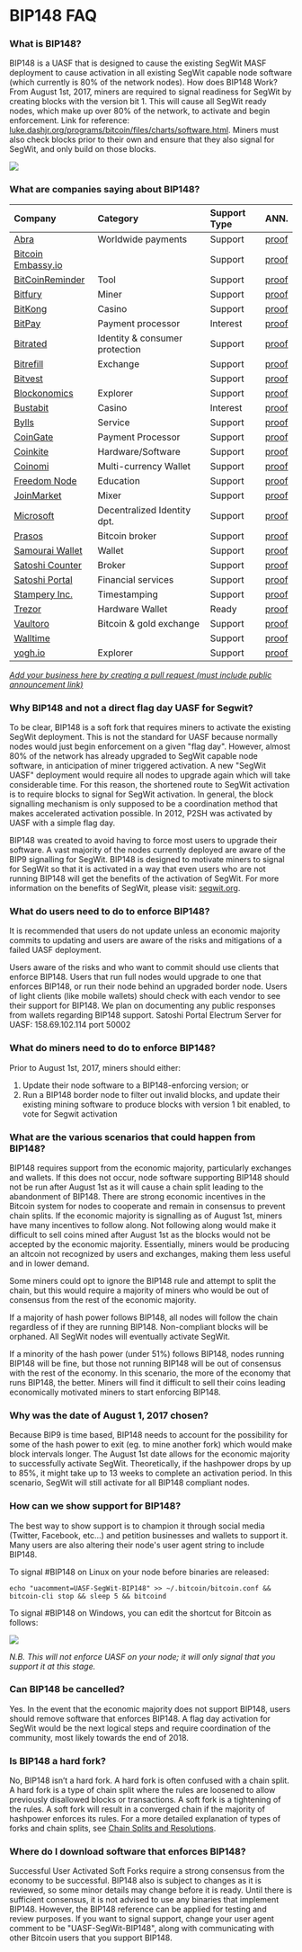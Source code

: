 # BIP148 FAQ

### What is BIP148?

BIP148 is a UASF that is designed to cause the existing SegWit MASF deployment to cause activation in all existing SegWit capable node software (which currently is 80% of the network nodes).
How does BIP148 Work?
From August 1st, 2017, miners are required to signal readiness for SegWit by creating blocks with the version bit 1. This will cause all SegWit ready nodes, which make up over 80% of the network, to activate and begin enforcement.
Link for reference: [luke.dashjr.org/programs/bitcoin/files/charts/software.html](http://luke.dashjr.org/programs/bitcoin/files/charts/software.html). Miners must also check blocks prior to their own and ensure that they also signal for SegWit, and only build on those blocks.

![](img/bitcoin-nodes.png)

### What are companies saying about BIP148?

Company|Category|Support Type|ANN.|
 :--- | :--- | :--- | :---:
 [Abra](https://www.goabra.com) |  Worldwide payments | Support | [proof](https://twitter.com/billbarhydt/status/851855874855391232)
 [Bitcoin Embassy.io](https://bitcoinembassy.ca/) || Support |[proof](https://twitter.com/francispouliot_/status/852554864144109569)
 [BitCoinReminder](https://bitcoinreminder.com/)  | Tool | Support | [proof](https://www.reddit.com/r/Bitcoin/comments/642n66/bitcoinremindercom_supports_bip148_and_a_fix/)
 [Bitfury](http://bitfury.com/) | Miner | Support | [proof](https://news.bitcoin.com/bitfury-mines-block-signaling-uasf-segwit/)
 [BitKong](https://bitkong.com/) | Casino | Support | [proof](https://bitkong.com/segwit.txt)
 [BitPay](https://bitpay.com) | Payment processor | Interest | [proof](https://cointelegraph.com/news/bitpay-ceo-supports-user-activated-soft-fork-hints-at-off-chain-expansion)
 [Bitrated](https://twitter.com/bitrated/status/852414265134907392) | Identity & consumer protection | Support | [proof](https://twitter.com/bitrated/status/852414265134907392)
 [Bitrefill](https://www.bitrefill.com) |Exchange| Support | [proof](https://twitter.com/bitrefill/status/851818821946048512)
 [Bitvest](https://bitvest.io/) | |Support | [proof](https://bitvest.io/segwit)
 [Blockonomics](https://www.blockonomics.co) |Explorer| Support|  [proof](https://twitter.com/blockonomics_co/status/851770427529670658)
 [Bustabit](#) | Casino|Interest|[proof](https://www.reddit.com/r/Bitcoin/comments/63otrp/gregory_maxwell_major_asic_manufacturer_is/dfw02tg/)
 [Bylls](https://bylls.com/) | Service | Support |[proof](https://twitter.com/francispouliot_/status/852554864144109569)
 [CoinGate](https://coingate.com) | Payment Processor | Support | [proof](https://blog.coingate.com/2017/04/coingate-supports-segwit-and-uasf/)
 [Coinkite](http://coinkite.com) | Hardware/Software | Support| [proof](https://twitter.com/coinkite/status/851822761794260992)
 [Coinomi](https://coinomi.com/) | Multi-currency Wallet | Support| [proof](https://twitter.com/CoinomiWallet/status/852130791362637825)
 [Freedom Node](https://freedomnode.com/) | Education | Support| [proof](https://freedomnode.com/bitcoin-core-support.txt)
 [JoinMarket](https://github.com/JoinMarket-Org/joinmarket) | Mixer | Support| [proof](https://twitter.com/joinmarket/status/851177740900368385)
 [Microsoft](http://microsoft.com)| Decentralized Identity dpt.|Support|[proof](https://twitter.com/csuwildcat/status/851832163792150528)
 [Prasos](https://prasos.fi) | Bitcoin broker | Support | [proof](https://twitter.com/prasosltd/status/852104011767566336)
 [Samourai Wallet](https://samouraiwallet.com/) | Wallet| Support| [proof](https://twitter.com/SamouraiWallet/status/851005717070917633)
 [Satoshi Counter](https://satoshicounter.com/) | Broker | Support |[proof](https://twitter.com/francispouliot_/status/852554864144109569)
 [Satoshi Portal](http://satoshiportal.com) | Financial services | Support|[proof](https://twitter.com/francispouliot_/status/850474196635439105)
 [Stampery Inc.](https://stampery.com) | Timestamping| Support |[proof](https://twitter.com/StamperyCo/status/852097157951873025)
 [Trezor](https://trezor.io/) | Hardware Wallet | Ready | [proof](https://twitter.com/slushcz/status/851502735736418304)
 [Vaultoro](https://www.vaultoro.com) | Bitcoin & gold exchange | Support | [proof](https://twitter.com/Vaultoro/status/851370469018284034)
 [Walltime](https://walltime.info/)|| Support |[proof](https://pastebin.com/raw/FeNHqySX)
 [yogh.io](http://yogh.io) | Explorer| Support |[proof](http://srv1.yogh.io/#json:getnetworkinfo)
 
 *[Add your business here by creating a pull request (must include public announcement link)](https://github.com/OPUASF/UASF/pulls)*
 
### Why BIP148 and not a direct flag day UASF for Segwit?

To be clear, BIP148 is a soft fork that requires miners to activate the existing SegWit deployment. This is not the standard for UASF because normally nodes would just begin enforcement on a given "flag day". However, almost 80% of the network has already upgraded to SegWit capable node software, in anticipation of miner triggered activation. A new "SegWit UASF" deployment would require all nodes to upgrade again which will take considerable time. For this reason, the shortened route to SegWit activation is to require blocks to signal for SegWit activation. In general, the block signalling mechanism is only supposed to be a coordination method that makes accelerated activation possible. In 2012, P2SH was activated by UASF with a simple flag day.

BIP148 was created to avoid having to force most users to upgrade their software. A vast majority of the nodes currently deployed are aware of the BIP9 signalling for SegWit. BIP148 is designed to motivate miners to signal for SegWit so that it is activated in a way that even users who are not running BIP148 will get the benefits of the activation of SegWit. For more information on the benefits of SegWit, please visit: [segwit.org](https://segwit.org).

### What do users need to do to enforce BIP148?

It is recommended that users do not update unless an economic majority commits to updating and users are aware of the risks and mitigations of a failed UASF deployment.

Users aware of the risks and who want to commit should use clients that enforce BIP148. Users that run full nodes would upgrade to one that enforces BIP148, or run their node behind an upgraded border node. Users of light clients (like mobile wallets) should check with each vendor to see their support for BIP148. We plan on documenting any public responses from wallets regarding BIP148 support.
Satoshi Portal Electrum Server for UASF: 158.69.102.114 port 50002

### What do miners need to do to enforce BIP148?

Prior to August 1st, 2017, miners should either:

1. Update their node software to a BIP148-enforcing version; or
1. Run a BIP148 border node to filter out invalid blocks, and update their existing mining software to produce blocks with version 1 bit enabled, to vote for Segwit activation

### What are the various scenarios that could happen from BIP148?

BIP148 requires support from the economic majority, particularly exchanges and wallets. If this does not occur, node software supporting BIP148 should not be run after August 1st as it will cause a chain split leading to the abandonment of BIP148.
There are strong economic incentives in the Bitcoin system for nodes to cooperate and remain in consensus to prevent chain splits. If the economic majority is signalling as of August 1st, miners have many incentives to follow along. Not following along would make it difficult to sell coins mined after August 1st as the blocks would not be accepted by the economic majority. Essentially, miners would be producing an altcoin not recognized by users and exchanges, making them less useful and in lower demand.

Some miners could opt to ignore the BIP148 rule and attempt to split the chain, but this would require a majority of miners who would be out of consensus from the rest of the economic majority.

If a majority of hash power follows BIP148, all nodes will follow the chain regardless of if they are running BIP148. Non-compliant blocks will be orphaned. All SegWit nodes will eventually activate SegWit.

If a minority of the hash power (under 51%) follows BIP148, nodes running BIP148 will be fine, but those not running BIP148 will be out of consensus with the rest of the economy. In this scenario, the more of the economy that runs BIP148, the better. Miners will find it difficult to sell their coins leading economically motivated miners to start enforcing BIP148.

### Why was the date of August 1, 2017 chosen?

Because BIP9 is time based, BIP148 needs to account for the possibility for some of the hash power to exit (eg. to mine another fork) which would make block intervals longer. The August 1st date allows for the economic majority to successfully activate SegWit. Theoretically, if the hashpower drops by up to 85%, it might take up to 13 weeks to complete an activation period. In this scenario, SegWit will still activate for all BIP148 compliant nodes.

### How can we show support for BIP148?

The best way to show support is to champion it through social media (Twitter, Facebook, etc...) and petition businesses and wallets to support it. Many users are also altering their node's user agent string to include BIP148.


To signal #BIP148 on Linux on your node before binaries are released:

`echo "uacomment=UASF-SegWit-BIP148" >> ~/.bitcoin/bitcoin.conf && bitcoin-cli stop && sleep 5 && bitcoind`

To signal #BIP148 on Windows, you can edit the shortcut for Bitcoin as follows:

![](img/windows148.png)

_N.B. This will not enforce UASF on your node; it will only signal that you support it at this stage._

### Can BIP148 be cancelled?

Yes. In the event that the economic majority does not support BIP148, users should remove software that enforces BIP148. A flag day activation for SegWit would be the next logical steps and require coordination of the community, most likely towards the end of 2018.

### Is BIP148 a hard fork?

No, BIP148 isn’t a hard fork. A hard fork is often confused with a chain split. A hard fork is a type of chain split where the rules are loosened to allow previously disallowed blocks or transactions. A soft fork is a tightening of the rules. A soft fork will result in a converged chain if the majority of hashpower enforces its rules. For a more detailed explanation of types of forks and chain splits, see  [Chain Splits and Resolutions](https://medium.com/@alpalpalp/chain-splits-and-resolutions-d3398bddf4ab).

### Where do I download software that enforces BIP148?

Successful User Activated Soft Forks require a strong consensus from the economy to be successful.  BIP148 also is subject to changes as it is reviewed, so some minor details may change before it is ready.  Until there is sufficient consensus, it is not advised to use any binaries that implement BIP148.  However, the BIP148 reference can be applied for testing and review purposes.  If you want to signal support, change your user agent comment to be "UASF-SegWit-BIP148", along with communicating with other Bitcoin users that you support BIP148.

